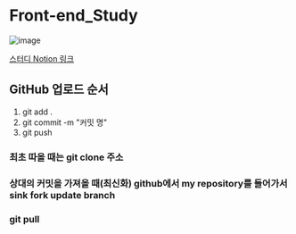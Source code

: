 # Front-end_Study
![image](https://github.com/seongyun4359/Front-end_Study/assets/144205093/8f4b8ab6-5c2a-492d-ad27-1ce6bb5fc94b)

[스터디 Notion 링크](https://www.notion.so/Front-end-Study-MainPage-639b3309504f4ee8ad21297c53ecd906)





## GitHub 업로드 순서
1. git add .
2. git commit -m "커밋 명"
3. git push

### 최초 따올 때는 git clone 주소

### 상대의 커밋을 가져올 때(최신화) github에서 my repository를 들어가서 sink fork update branch

### git pull
